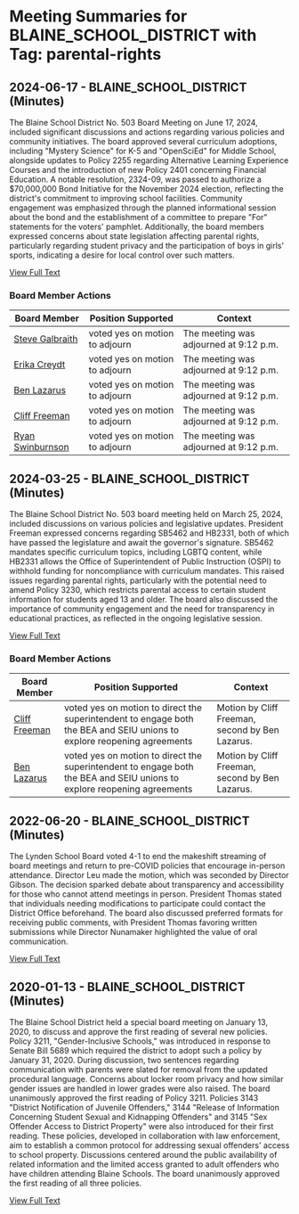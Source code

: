 # Meeting Summaries for BLAINE_SCHOOL_DISTRICT with Tag: parental-rights

## 2024-06-17 - BLAINE_SCHOOL_DISTRICT (Minutes)

The Blaine School District No. 503 Board Meeting on June 17, 2024, included significant discussions and actions regarding various policies and community initiatives. The board approved several curriculum adoptions, including "Mystery Science" for K-5 and "OpenSciEd" for Middle School, alongside updates to Policy 2255 regarding Alternative Learning Experience Courses and the introduction of new Policy 2401 concerning Financial Education. A notable resolution, 2324-09, was passed to authorize a $70,000,000 Bond Initiative for the November 2024 election, reflecting the district's commitment to improving school facilities. Community engagement was emphasized through the planned informational session about the bond and the establishment of a committee to prepare "For" statements for the voters' pamphlet. Additionally, the board members expressed concerns about state legislation affecting parental rights, particularly regarding student privacy and the participation of boys in girls' sports, indicating a desire for local control over such matters.

[View Full Text](https://raw.githubusercontent.com/VoronoiPerspectives/WashingtonStateSchoolBoardExplorer/refs/heads/main/data/countries/usa/states/wa/counties/whatcom/school_boards/blaine_school_district/2024/processed/2024-06-17-minutes.txt)

### Board Member Actions

| Board Member | Position Supported | Context |
|--------------|--------------------|---------|
| [Steve Galbraith](board_member_326.md) | voted yes on motion to adjourn | The meeting was adjourned at 9:12 p.m. |
| [Erika Creydt](board_member_322.md) | voted yes on motion to adjourn | The meeting was adjourned at 9:12 p.m. |
| [Ben Lazarus](board_member_323.md) | voted yes on motion to adjourn | The meeting was adjourned at 9:12 p.m. |
| [Cliff Freeman](board_member_324.md) | voted yes on motion to adjourn | The meeting was adjourned at 9:12 p.m. |
| [Ryan Swinburnson](board_member_325.md) | voted yes on motion to adjourn | The meeting was adjourned at 9:12 p.m. |

## 2024-03-25 - BLAINE_SCHOOL_DISTRICT (Minutes)

The Blaine School District No. 503 board meeting held on March 25, 2024, included discussions on various policies and legislative updates. President Freeman expressed concerns regarding SB5462 and HB2331, both of which have passed the legislature and await the governor's signature. SB5462 mandates specific curriculum topics, including LGBTQ content, while HB2331 allows the Office of Superintendent of Public Instruction (OSPI) to withhold funding for noncompliance with curriculum mandates. This raised issues regarding parental rights, particularly with the potential need to amend Policy 3230, which restricts parental access to certain student information for students aged 13 and older. The board also discussed the importance of community engagement and the need for transparency in educational practices, as reflected in the ongoing legislative session.

[View Full Text](https://raw.githubusercontent.com/VoronoiPerspectives/WashingtonStateSchoolBoardExplorer/refs/heads/main/data/countries/usa/states/wa/counties/whatcom/school_boards/blaine_school_district/2024/processed/2024-03-25-minutes.txt)

### Board Member Actions

| Board Member | Position Supported | Context |
|--------------|--------------------|---------|
| [Cliff Freeman](board_member_324.md) | voted yes on motion to direct the superintendent to engage both the BEA and SEIU unions to explore reopening agreements | Motion by Cliff Freeman, second by Ben Lazarus. |
| [Ben Lazarus](board_member_323.md) | voted yes on motion to direct the superintendent to engage both the BEA and SEIU unions to explore reopening agreements | Motion by Cliff Freeman, second by Ben Lazarus. |

## 2022-06-20 - BLAINE_SCHOOL_DISTRICT (Minutes)

The Lynden School Board voted 4-1 to end the makeshift streaming of board meetings and return to pre-COVID policies that encourage in-person attendance. Director Leu made the motion, which was seconded by Director Gibson.  The decision sparked debate about transparency and accessibility for those who cannot attend meetings in person. President Thomas stated that individuals needing modifications to participate could contact the District Office beforehand. The board also discussed preferred formats for receiving public comments, with President Thomas favoring written submissions while Director Nunamaker highlighted the value of oral communication.

[View Full Text](https://raw.githubusercontent.com/VoronoiPerspectives/WashingtonStateSchoolBoardExplorer/refs/heads/main/data/countries/usa/states/wa/counties/whatcom/school_boards/blaine_school_district/2022/processed/2022-06-20-minutes.txt)

## 2020-01-13 - BLAINE_SCHOOL_DISTRICT (Minutes)

The Blaine School District held a special board meeting on January 13, 2020, to discuss and approve the first reading of several new policies. Policy 3211, "Gender-Inclusive Schools," was introduced in response to Senate Bill 5689 which required the district to adopt such a policy by January 31, 2020. During discussion, two sentences regarding communication with parents were slated for removal from the updated procedural language. Concerns about locker room privacy and how similar gender issues are handled in lower grades were also raised. The board unanimously approved the first reading of Policy 3211.  Policies 3143 "District Notification of Juvenile Offenders," 3144 "Release of Information Concerning Student Sexual and Kidnapping Offenders" and 3145 "Sex Offender Access to District Property" were also introduced for their first reading. These policies, developed in collaboration with law enforcement, aim to establish a common protocol for addressing sexual offenders' access to school property. Discussions centered around the public availability of related information and the limited access granted to adult offenders who have children attending Blaine Schools. The board unanimously approved the first reading of all three policies.

[View Full Text](https://raw.githubusercontent.com/VoronoiPerspectives/WashingtonStateSchoolBoardExplorer/refs/heads/main/data/countries/usa/states/wa/counties/whatcom/school_boards/blaine_school_district/2020/processed/2020-01-13-minutes.txt)

